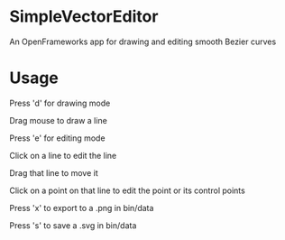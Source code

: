 # SimpleVectorEditor
An OpenFrameworks app for drawing and editing smooth Bezier curves

# Usage

Press 'd' for drawing mode

  Drag mouse to draw a line
  
Press 'e' for editing mode

  Click on a line to edit the line
  
  Drag that line to move it
  
  Click on a point on that line to edit the point or its control points
  
Press 'x' to export to a .png in bin/data

Press 's' to save a .svg in bin/data
